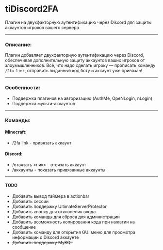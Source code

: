 # tiDiscord2FA
Плагин на двухфакторную аутентификацию через Discord для защиты аккаунтов игроков вашего сервера

---

### Описание:
Плагин добавляет двухфакторную аутентификацию через Discord, обеспечивая дополнительную защиту аккаунтов ваших игроков от злоумышленников.
Всё, что надо сделать игроку — прописать команду `/2fa link`, отправить выданный код боту и аккаунт уже привязан!

---

### Особенности:
- Поддержка плагинов на авторизацию (AuthMe, OpeNLogin, nLogin)
- Поддержка мульти-аккаунтов

---

### Команды:
#### Minecraft:
- /2fa link - привязать аккаунт

#### Discord:
- /отвязать <ник> - отвязать аккаунт
- /аккаунты - показать привязанные аккаунты

---

#### TODO
- Добавить вывод таймера в actionbar
- Добавить сессии
- Добавить поддержку UltimateServerProtector
- Добавить кнопку для отклонения входа
- Добавить команды для сброса для администрации
- Добавить возможность копирования кода при нажатии на сообщение
- Добавить команду для открытия GUI меню для просмотра информации о Discord аккаунте
- ~~Добавить поддержку MySQL~~